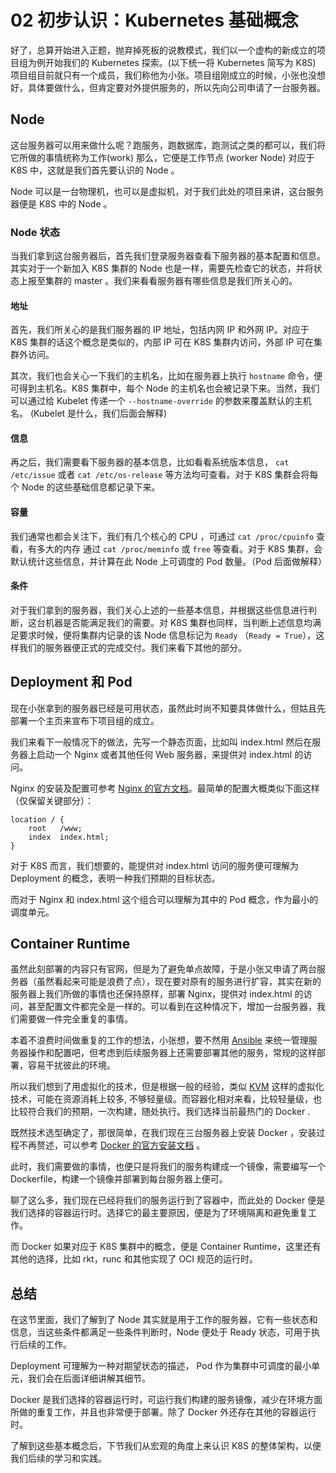 # 02 初步认识：Kubernetes 基础概念

好了，总算开始进入正题，抛弃掉死板的说教模式，我们以一个虚构的新成立的项目组为例开始我们的 Kubernetes 探索。(以下统一将 Kubernetes 简写为 K8S) 项目组目前就只有一个成员，我们称他为小张。项目组刚成立的时候，小张也没想好，具体要做什么，但肯定要对外提供服务的，所以先向公司申请了一台服务器。

## Node

这台服务器可以用来做什么呢？跑服务，跑数据库，跑测试之类的都可以，我们将它所做的事情统称为工作(work) 那么，它便是工作节点 (worker Node) 对应于 K8S 中，这就是我们首先要认识的 Node 。

Node 可以是一台物理机，也可以是虚拟机，对于我们此处的项目来讲，这台服务器便是 K8S 中的 Node 。

### Node 状态

当我们拿到这台服务器后，首先我们登录服务器查看下服务器的基本配置和信息。其实对于一个新加入 K8S 集群的 Node 也是一样，需要先检查它的状态，并将状态上报至集群的 master 。我们来看看服务器有哪些信息是我们所关心的。

#### 地址

首先，我们所关心的是我们服务器的 IP 地址，包括内网 IP 和外网 IP。对应于 K8S 集群的话这个概念是类似的，内部 IP 可在 K8S 集群内访问，外部 IP 可在集群外访问。

其次，我们也会关心一下我们的主机名，比如在服务器上执行 `hostname` 命令，便可得到主机名。K8S 集群中，每个 Node 的主机名也会被记录下来。当然，我们可以通过给 Kubelet 传递一个 `--hostname-override` 的参数来覆盖默认的主机名。 (Kubelet 是什么，我们后面会解释)

#### 信息

再之后，我们需要看下服务器的基本信息，比如看看系统版本信息， `cat /etc/issue` 或者 `cat /etc/os-release` 等方法均可查看。对于 K8S 集群会将每个 Node 的这些基础信息都记录下来。

#### 容量

我们通常也都会关注下，我们有几个核心的 CPU ，可通过 `cat /proc/cpuinfo` 查看，有多大的内存 通过 `cat /proc/meminfo` 或 `free` 等查看。对于 K8S 集群，会默认统计这些信息，并计算在此 Node 上可调度的 Pod 数量。（Pod 后面做解释）

#### 条件

对于我们拿到的服务器，我们关心上述的一些基本信息，并根据这些信息进行判断，这台机器是否能满足我们的需要。对 K8S 集群也同样，当判断上述信息均满足要求时候，便将集群内记录的该 Node 信息标记为 `Ready` （`Ready = True`），这样我们的服务器便正式的完成交付。我们来看下其他的部分。

## Deployment 和 Pod

现在小张拿到的服务器已经是可用状态，虽然此时尚不知要具体做什么，但姑且先部署一个主页来宣布下项目组的成立。

我们来看下一般情况下的做法，先写一个静态页面，比如叫 index.html 然后在服务器上启动一个 Nginx 或者其他任何 Web 服务器，来提供对 index.html 的访问。

Nginx 的安装及配置可参考 [Nginx 的官方文档](https://docs.nginx.com/nginx/admin-guide/installing-nginx/installing-nginx-open-source/)。最简单的配置大概类似下面这样（仅保留关键部分）：

```
location / {
    root   /www;
    index  index.html;
}
```

对于 K8S 而言，我们想要的，能提供对 index.html 访问的服务便可理解为 Deployment 的概念，表明一种我们预期的目标状态。

而对于 Nginx 和 index.html 这个组合可以理解为其中的 Pod 概念，作为最小的调度单元。

## Container Runtime

虽然此刻部署的内容只有官网，但是为了避免单点故障，于是小张又申请了两台服务器（虽然看起来可能是浪费了点），现在要对原有的服务进行扩容，其实在新的服务器上我们所做的事情也还保持原样，部署 Nginx，提供对 index.html 的访问，甚至配置文件都完全是一样的。可以看到在这种情况下，增加一台服务器，我们需要做一件完全重复的事情。

本着不浪费时间做重复的工作的想法，小张想，要不然用 [Ansible](https://www.ansible.com/) 来统一管理服务器操作和配置吧，但考虑到后续服务器上还需要部署其他的服务，常规的这样部署，容易干扰彼此的环境。

所以我们想到了用虚拟化的技术，但是根据一般的经验，类似 [KVM](https://www.linux-kvm.org/page/Main_Page) 这样的虚拟化技术，可能在资源消耗上较多, 不够轻量级。而容器化相对来看，比较轻量级，也比较符合我们的预期，一次构建，随处执行。我们选择当前最热门的 Docker .

既然技术选型确定了，那很简单，在我们现在三台服务器上安装 Docker ，安装过程不再赘述，可以参考 [Docker 的官方安装文档](https://docs.docker.com/install/linux/docker-ce/centos/) 。

此时，我们需要做的事情，也便只是将我们的服务构建成一个镜像，需要编写一个 Dockerfile，构建一个镜像并部署到每台服务器上便可。

聊了这么多，我们现在已经将我们的服务运行到了容器中，而此处的 Docker 便是我们选择的容器运行时。选择它的最主要原因，便是为了环境隔离和避免重复工作。

而 Docker 如果对应于 K8S 集群中的概念，便是 Container Runtime，这里还有其他的选择，比如 rkt，runc 和其他实现了 OCI 规范的运行时。

## 总结

在这节里面，我们了解到了 Node 其实就是用于工作的服务器，它有一些状态和信息，当这些条件都满足一些条件判断时，Node 便处于 Ready 状态，可用于执行后续的工作。

Deployment 可理解为一种对期望状态的描述， Pod 作为集群中可调度的最小单元，我们会在后面详细讲解其细节。

Docker 是我们选择的容器运行时，可运行我们构建的服务镜像，减少在环境方面所做的重复工作，并且也非常便于部署。除了 Docker 外还存在其他的容器运行时。

了解到这些基本概念后，下节我们从宏观的角度上来认识 K8S 的整体架构，以便我们后续的学习和实践。
